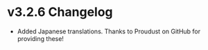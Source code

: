 # v3.2.6 Changelog

* Added Japanese translations. Thanks to Proudust on GitHub for providing these!
